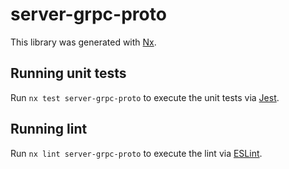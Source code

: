 # server-grpc-proto

This library was generated with [Nx](https://nx.dev).

## Running unit tests

Run `nx test server-grpc-proto` to execute the unit tests via [Jest](https://jestjs.io).

## Running lint

Run `nx lint server-grpc-proto` to execute the lint via [ESLint](https://eslint.org/).

